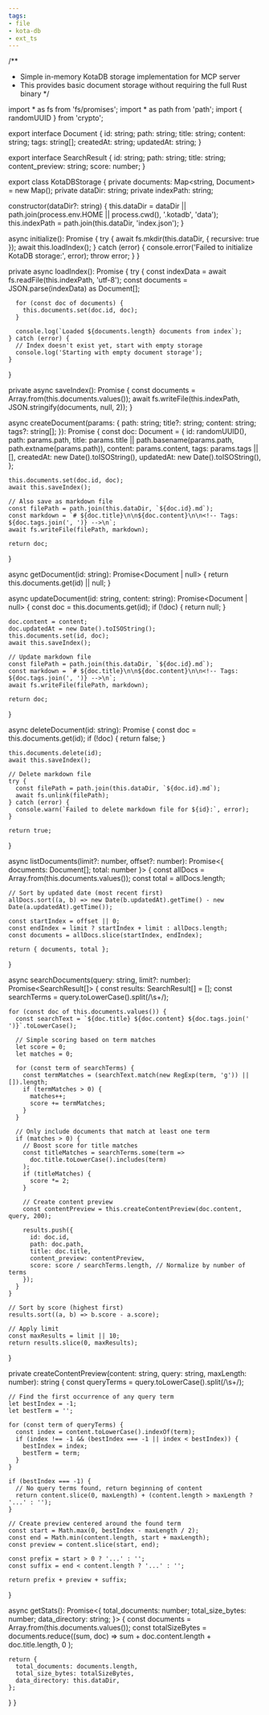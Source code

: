 ```yaml
---
tags:
- file
- kota-db
- ext_ts
---
```

/**
 * Simple in-memory KotaDB storage implementation for MCP server
 * This provides basic document storage without requiring the full Rust binary
 */

import * as fs from 'fs/promises';
import * as path from 'path';
import { randomUUID } from 'crypto';

export interface Document {
  id: string;
  path: string;
  title: string;
  content: string;
  tags: string[];
  createdAt: string;
  updatedAt: string;
}

export interface SearchResult {
  id: string;
  path: string;
  title: string;
  content_preview: string;
  score: number;
}

export class KotaDBStorage {
  private documents: Map<string, Document> = new Map();
  private dataDir: string;
  private indexPath: string;

  constructor(dataDir?: string) {
    this.dataDir = dataDir || path.join(process.env.HOME || process.cwd(), '.kotadb', 'data');
    this.indexPath = path.join(this.dataDir, 'index.json');
  }

  async initialize(): Promise<void> {
    try {
      await fs.mkdir(this.dataDir, { recursive: true });
      await this.loadIndex();
    } catch (error) {
      console.error('Failed to initialize KotaDB storage:', error);
      throw error;
    }
  }

  private async loadIndex(): Promise<void> {
    try {
      const indexData = await fs.readFile(this.indexPath, 'utf-8');
      const documents = JSON.parse(indexData) as Document[];
      
      for (const doc of documents) {
        this.documents.set(doc.id, doc);
      }
      
      console.log(`Loaded ${documents.length} documents from index`);
    } catch (error) {
      // Index doesn't exist yet, start with empty storage
      console.log('Starting with empty document storage');
    }
  }

  private async saveIndex(): Promise<void> {
    const documents = Array.from(this.documents.values());
    await fs.writeFile(this.indexPath, JSON.stringify(documents, null, 2));
  }

  async createDocument(params: {
    path: string;
    title?: string;
    content: string;
    tags?: string[];
  }): Promise<Document> {
    const doc: Document = {
      id: randomUUID(),
      path: params.path,
      title: params.title || path.basename(params.path, path.extname(params.path)),
      content: params.content,
      tags: params.tags || [],
      createdAt: new Date().toISOString(),
      updatedAt: new Date().toISOString(),
    };

    this.documents.set(doc.id, doc);
    await this.saveIndex();

    // Also save as markdown file
    const filePath = path.join(this.dataDir, `${doc.id}.md`);
    const markdown = `# ${doc.title}\n\n${doc.content}\n\n<!-- Tags: ${doc.tags.join(', ')} -->\n`;
    await fs.writeFile(filePath, markdown);

    return doc;
  }

  async getDocument(id: string): Promise<Document | null> {
    return this.documents.get(id) || null;
  }

  async updateDocument(id: string, content: string): Promise<Document | null> {
    const doc = this.documents.get(id);
    if (!doc) {
      return null;
    }

    doc.content = content;
    doc.updatedAt = new Date().toISOString();
    this.documents.set(id, doc);
    await this.saveIndex();

    // Update markdown file
    const filePath = path.join(this.dataDir, `${doc.id}.md`);
    const markdown = `# ${doc.title}\n\n${doc.content}\n\n<!-- Tags: ${doc.tags.join(', ')} -->\n`;
    await fs.writeFile(filePath, markdown);

    return doc;
  }

  async deleteDocument(id: string): Promise<boolean> {
    const doc = this.documents.get(id);
    if (!doc) {
      return false;
    }

    this.documents.delete(id);
    await this.saveIndex();

    // Delete markdown file
    try {
      const filePath = path.join(this.dataDir, `${doc.id}.md`);
      await fs.unlink(filePath);
    } catch (error) {
      console.warn(`Failed to delete markdown file for ${id}:`, error);
    }

    return true;
  }

  async listDocuments(limit?: number, offset?: number): Promise<{ documents: Document[]; total: number }> {
    const allDocs = Array.from(this.documents.values());
    const total = allDocs.length;
    
    // Sort by updated date (most recent first)
    allDocs.sort((a, b) => new Date(b.updatedAt).getTime() - new Date(a.updatedAt).getTime());
    
    const startIndex = offset || 0;
    const endIndex = limit ? startIndex + limit : allDocs.length;
    const documents = allDocs.slice(startIndex, endIndex);

    return { documents, total };
  }

  async searchDocuments(query: string, limit?: number): Promise<SearchResult[]> {
    const results: SearchResult[] = [];
    const searchTerms = query.toLowerCase().split(/\s+/);
    
    for (const doc of this.documents.values()) {
      const searchText = `${doc.title} ${doc.content} ${doc.tags.join(' ')}`.toLowerCase();
      
      // Simple scoring based on term matches
      let score = 0;
      let matches = 0;
      
      for (const term of searchTerms) {
        const termMatches = (searchText.match(new RegExp(term, 'g')) || []).length;
        if (termMatches > 0) {
          matches++;
          score += termMatches;
        }
      }
      
      // Only include documents that match at least one term
      if (matches > 0) {
        // Boost score for title matches
        const titleMatches = searchTerms.some(term => 
          doc.title.toLowerCase().includes(term)
        );
        if (titleMatches) {
          score *= 2;
        }

        // Create content preview
        const contentPreview = this.createContentPreview(doc.content, query, 200);
        
        results.push({
          id: doc.id,
          path: doc.path,
          title: doc.title,
          content_preview: contentPreview,
          score: score / searchTerms.length, // Normalize by number of terms
        });
      }
    }
    
    // Sort by score (highest first)
    results.sort((a, b) => b.score - a.score);
    
    // Apply limit
    const maxResults = limit || 10;
    return results.slice(0, maxResults);
  }

  private createContentPreview(content: string, query: string, maxLength: number): string {
    const queryTerms = query.toLowerCase().split(/\s+/);
    
    // Find the first occurrence of any query term
    let bestIndex = -1;
    let bestTerm = '';
    
    for (const term of queryTerms) {
      const index = content.toLowerCase().indexOf(term);
      if (index !== -1 && (bestIndex === -1 || index < bestIndex)) {
        bestIndex = index;
        bestTerm = term;
      }
    }
    
    if (bestIndex === -1) {
      // No query terms found, return beginning of content
      return content.slice(0, maxLength) + (content.length > maxLength ? '...' : '');
    }
    
    // Create preview centered around the found term
    const start = Math.max(0, bestIndex - maxLength / 2);
    const end = Math.min(content.length, start + maxLength);
    const preview = content.slice(start, end);
    
    const prefix = start > 0 ? '...' : '';
    const suffix = end < content.length ? '...' : '';
    
    return prefix + preview + suffix;
  }

  async getStats(): Promise<{
    total_documents: number;
    total_size_bytes: number;
    data_directory: string;
  }> {
    const documents = Array.from(this.documents.values());
    const totalSizeBytes = documents.reduce((sum, doc) => 
      sum + doc.content.length + doc.title.length, 0
    );

    return {
      total_documents: documents.length,
      total_size_bytes: totalSizeBytes,
      data_directory: this.dataDir,
    };
  }
}